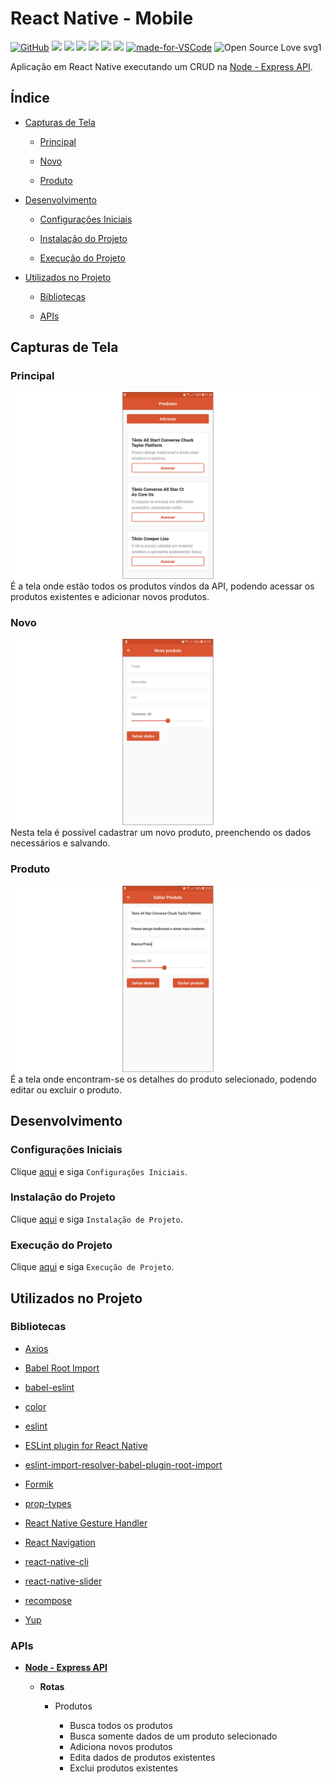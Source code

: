 # React Native - Mobile

[![GitHub](https://img.shields.io/github/license/mashape/apistatus.svg)](https://github.com/osvaldokalvaitir/react-native-mobile/blob/master/LICENSE)
![](https://img.shields.io/github/package-json/v/osvaldokalvaitir/react-native-mobile.svg)
![](https://img.shields.io/github/last-commit/osvaldokalvaitir/react-native-mobile.svg?color=red)
![](https://img.shields.io/github/languages/top/osvaldokalvaitir/react-native-mobile.svg?color=yellow)
![](https://img.shields.io/github/languages/count/osvaldokalvaitir/react-native-mobile.svg?color=lightgrey)
![](https://img.shields.io/github/languages/code-size/osvaldokalvaitir/react-native-mobile.svg)
![](https://img.shields.io/github/repo-size/osvaldokalvaitir/react-native-mobile.svg?color=blueviolet)
[![made-for-VSCode](https://img.shields.io/badge/Made%20for-VSCode-1f425f.svg)](https://code.visualstudio.com/)
![Open Source Love svg1](https://badges.frapsoft.com/os/v1/open-source.svg?v=103)

Aplicação em React Native executando um CRUD na [Node - Express API](https://github.com/osvaldokalvaitir/node-express-api).

## Índice

- [Capturas de Tela](#capturas-de-tela)

  - [Principal](#principal)

  - [Novo](#novo)

  - [Produto](#produto)

- [Desenvolvimento](#desenvolvimento)

  - [Configurações Iniciais](#configurações-iniciais)

  - [Instalação do Projeto](#instalação-do-projeto)

  - [Execução do Projeto](#execução-do-projeto)

- [Utilizados no Projeto](#utilizados-no-projeto)

  - [Bibliotecas](#bibliotecas)

  - [APIs](#apis)

## Capturas de Tela

### Principal

![Main](/assets/main.png)
É a tela onde estão todos os produtos vindos da API, podendo acessar os produtos existentes e adicionar novos produtos.

### Novo

![New](/assets/new.png)
Nesta tela é possível cadastrar um novo produto, preenchendo os dados necessários e salvando.

### Produto

![Product](/assets/product.png)
É a tela onde encontram-se os detalhes do produto selecionado, podendo editar ou excluir o produto.

## Desenvolvimento

### Configurações Iniciais

Clique [aqui](https://github.com/osvaldokalvaitir/projects-settings/blob/master/README.md) e siga `Configurações Iniciais`.

### Instalação do Projeto

Clique [aqui](https://github.com/osvaldokalvaitir/projects-settings/blob/master/nodejs/nodejs.md) e siga `Instalação de Projeto`.

### Execução do Projeto

Clique [aqui](https://github.com/osvaldokalvaitir/projects-settings/blob/master/nodejs/libs/react-native-cli.md) e siga `Execução de Projeto`.

## Utilizados no Projeto

### Bibliotecas

- [Axios](https://github.com/osvaldokalvaitir/projects-settings/blob/master/nodejs/libs/axios.md)

- [Babel Root Import](https://github.com/osvaldokalvaitir/projects-settings/blob/master/nodejs/libs/babel-plugin-root-import.md)

- [babel-eslint](https://github.com/osvaldokalvaitir/projects-settings/blob/master/nodejs/libs/babel-eslint.md)

- [color](https://github.com/osvaldokalvaitir/projects-settings/blob/master/nodejs/libs/color.md)

- [eslint](https://github.com/osvaldokalvaitir/projects-settings/blob/master/nodejs/libs/eslint.md)

- [ESLint plugin for React Native](https://github.com/osvaldokalvaitir/projects-settings/blob/master/nodejs/libs/eslint-plugin-react-native.md)

- [eslint-import-resolver-babel-plugin-root-import](https://github.com/osvaldokalvaitir/projects-settings/blob/master/nodejs/libs/eslint-import-resolver-babel-plugin-root-import.md)

- [Formik](https://github.com/osvaldokalvaitir/projects-settings/blob/master/nodejs/libs/formik.md)

- [prop-types](https://github.com/osvaldokalvaitir/projects-settings/blob/master/nodejs/libs/prop-types.md)

- [React Native Gesture Handler](https://github.com/osvaldokalvaitir/projects-settings/blob/master/nodejs/libs/react-native-gesture-handler.md)

- [React Navigation](https://github.com/osvaldokalvaitir/projects-settings/blob/master/nodejs/libs/react-navigation.md)

- [react-native-cli](https://github.com/osvaldokalvaitir/projects-settings/blob/master/nodejs/libs/react-native-cli.md)

- [react-native-slider](https://github.com/osvaldokalvaitir/projects-settings/blob/master/nodejs/libs/react-native-slider.md)

- [recompose](https://github.com/osvaldokalvaitir/projects-settings/blob/master/nodejs/libs/recompose.md)

- [Yup](https://github.com/osvaldokalvaitir/projects-settings/blob/master/nodejs/libs/yup.md)

### APIs

- **[Node - Express API](https://github.com/osvaldokalvaitir/node-express-api)**

  - **Rotas**

    - Produtos

      - Busca todos os produtos
      - Busca somente dados de um produto selecionado
      - Adiciona novos produtos
      - Edita dados de produtos existentes
      - Exclui produtos existentes
